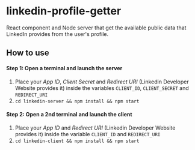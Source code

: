 # linkedin-profile-getter
React component and Node server that get the available public data that LinkedIn provides from the user's profile.

## How to use
#### Step 1: Open a terminal and launch the server
1. Place your _App ID_, _Client Secret_ and _Redirect URI_ (Linkedin Developer Website provides it) inside the variables ```CLIENT_ID```, ```CLIENT_SECRET``` and ```REDIRECT_URI```
2. ```cd linkedin-server && npm install && npm start```

#### Step 2: Open a 2nd terminal and launch the client
1. Place your _App ID_ and _Redirect URI_ (Linkedin Developer Website provides it) inside the variable ```CLIENT_ID``` and ```REDIRECT_URI```
2. ```cd linkedin-client && npm install && npm start```

